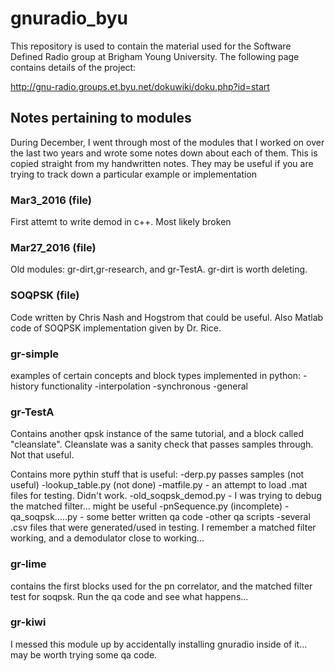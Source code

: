 # gnuradio_byu

This repository is used to contain the material used for the Software Defined Radio group at Brigham Young University. The following page contains details of the project:

http://gnu-radio.groups.et.byu.net/dokuwiki/doku.php?id=start


## Notes pertaining to modules

During December, I went through most of the modules that I worked on over the last two years and wrote some notes down about each of them. This is copied straight from my handwritten notes. They may be useful if you are trying to track down a particular example or implementation

### Mar3_2016 (file)
First attemt to write demod in c++. Most likely broken

### Mar27_2016 (file)
Old modules: gr-dirt,gr-research, and gr-TestA. gr-dirt is worth deleting.

### SOQPSK (file)
Code written by Chris Nash and Hogstrom that could be useful. Also Matlab code of SOQPSK implementation given by Dr. Rice.

### gr-simple
examples of certain concepts and block types implemented in python:
-history functionality
-interpolation
-synchronous
-general

### gr-TestA
Contains another qpsk instance of the same tutorial, and a block called "cleanslate". Cleanslate was a sanity check that passes samples through. Not that useful.

Contains more pythin stuff that is useful:
-derp.py passes samples (not useful)
-lookup_table.py (not done)
-matfile.py - an attempt to load .mat files for testing. Didn't work.
-old_soqpsk_demod.py - I was trying to debug the matched filter... might be useful
-pnSequence.py (incomplete)
-qa_soqpsk.....py - some better written qa code
-other qa scripts
-several .csv files that were generated/used in testing. I remember a matched filter working, and a demodulator close to working...

### gr-lime
contains the first blocks used for the pn correlator, and the matched filter test for soqpsk. Run the qa code and see what happens...

### gr-kiwi
I messed this module up by accidentally installing gnuradio inside of it... may be worth trying some qa code.
